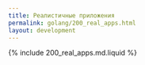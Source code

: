 ```yaml
---
title: Реалистичные приложения
permalink: golang/200_real_apps.html
layout: development
---
```


{% include 200_real_apps.md.liquid %}